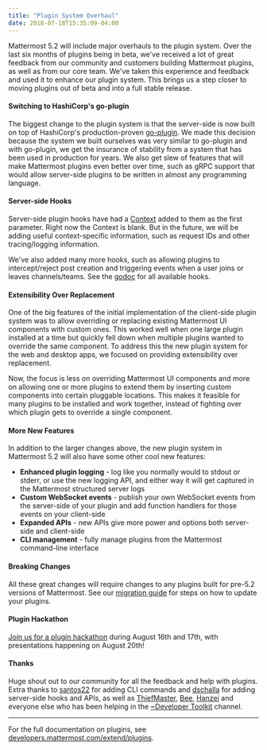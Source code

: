 ```yaml
---
title: "Plugin System Overhaul"
date: 2018-07-18T15:35:09-04:00
---
```

Mattermost 5.2 will include major overhauls to the plugin system. Over the last six months of plugins being in beta, we've received a lot of great feedback from our community and customers building Mattermost plugins, as well as from our core team. We've taken this experience and feedback and used it to enhance our plugin system. This brings us a step closer to moving plugins out of beta and into a full stable release.

#### Switching to HashiCorp's go-plugin
The biggest change to the plugin system is that the server-side is now built on top of HashiCorp's production-proven [go-plugin](https://github.com/hashicorp/go-plugin). We made this decision because the system we built ourselves was very similar to go-plugin and with go-plugin, we get the insurance of stability from a system that has been used in production for years. We also get slew of features that will make Mattermost plugins even better over time, such as gRPC support that would allow server-side plugins to be written in almost any programming language.

#### Server-side Hooks
Server-side plugin hooks have had a [Context](https://godoc.org/github.com/mattermost/mattermost-server/plugin#Context) added to them as the first parameter. Right now the Context is blank. But in the future, we will be adding useful context-specific information, such as request IDs and other tracing/logging information.

We've also added many more hooks, such as allowing plugins to intercept/reject post creation and triggering events when a user joins or leaves channels/teams. See the [godoc](https://godoc.org/github.com/mattermost/mattermost-server/plugin#Hooks) for all available hooks.

#### Extensibility Over Replacement
One of the big features of the initial implementation of the client-side plugin system was to allow overriding or replacing existing Mattermost UI components with custom ones. This worked well when one large plugin installed at a time but quickly fell down when multiple plugins wanted to override the same component. To address this the new plugin system for the web and desktop apps, we focused on providing extensibility over replacement.

Now, the focus is less on overriding Mattermost UI components and more on allowing one or more plugins to extend them by inserting custom components into certain pluggable locations. This makes it feasible for many plugins to be installed and work together, instead of fighting over which plugin gets to override a single component.

#### More New Features
In addition to the larger changes above, the new plugin system in Mattermost 5.2 will also have some other cool new features:

* __Enhanced plugin logging__ - log like you normally would to stdout or stderr, or use the new logging API, and either way it will get captured in the Mattermost structured server logs
* __Custom WebSocket events__ - publish your own WebSocket events from the server-side of your plugin and add function handlers for those events on your client-side
* __Expanded APIs__ - new APIs give more power and options both server-side and client-side
* __CLI management__ - fully manage plugins from the Mattermost command-line interface

#### Breaking Changes
All these great changes will require changes to any plugins built for pre-5.2 versions of Mattermost. See our [migration guide](https://developers.mattermost.com/extend/plugins/migration/) for steps on how to update your plugins.

#### Plugin Hackathon
[Join us for a plugin hackathon](https://www.meetup.com/mattermost/events/253346351/?rv=ea1_v2&_xtd=gatlbWFpbF9jbGlja9oAJDVmOTQ0YTg5LTJiNWYtNDRjNS04Y2FhLWQyOTMxMjY0MDE5ZQ&_cookie-check=dTkGAAOqZWt6N4bI) during August 16th and 17th, with presentations happening on August 20th!

#### Thanks
Huge shout out to our community for all the feedback and help with plugins. Extra thanks to [santos22](https://github.com/santos22) for adding CLI commands and [dschalla](https://github.com/dschalla) for adding server-side hooks and APIs, as well as [ThiefMaster](https://github.com/thiefmaster), [Bee](https://github.com/smarthoneybee), [Hanzei](https://github.com/Hanzei) and everyone else who has been helping in the [~Developer Toolkit](https://pre-release.mattermost.com/core/channels/developer-toolkit) channel.

---

For the full documentation on plugins, see [developers.mattermost.com/extend/plugins](https://developers.mattermost.com/extend/plugins/).
